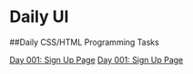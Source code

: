 # Daily UI
##Daily CSS/HTML Programming Tasks

[Day 001: Sign Up Page](https://adamgonzls.github.io/daily-ui-001-sign-up-page/)
<a href="https://adamgonzls.github.io/daily-ui-001-sign-up-page/" target="_blank">Day 001: Sign Up Page</a>